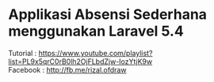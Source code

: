 # Applikasi Absensi Sederhana menggunakan Laravel 5.4

Tutorial : https://www.youtube.com/playlist?list=PL9x5qrC0rB0lh2OjFLbdZjw-IozYtjK9w <br />
Facebook : http://fb.me/rizal.ofdraw

